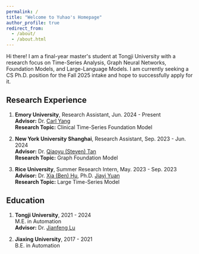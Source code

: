 ```yaml
---
permalink: /
title: "Welcome to Yuhao's Homepage"
author_profile: true
redirect_from: 
  - /about/
  - /about.html
---
```


Hi there! I am a final-year master's student at Tongji University with a research focus on Time-Series Analysis, Graph Neural Networks, Foundation Models, and Large-Language Models. I am currently seeking a CS Ph.D. position for the Fall 2025 intake and hope to successfully apply for it.

## Research Experience
1. **Emory University**, Research Assistant, Jun. 2024 - Present  
   **Advisor:** Dr. [Carl Yang](https://www.cs.emory.edu/~jyang71/)  
   **Research Topic:** Clinical Time-Series Foundation Model

2. **New York University Shanghai**, Research Assistant, Sep. 2023 - Jun. 2024  
   **Advisor:** Dr. [Qiaoyu (Steven) Tan](https://qiaoyu-tan.github.io)  
   **Research Topic:** Graph Foundation Model

3. **Rice University**, Summer Research Intern, May. 2023 - Sep. 2023  
   **Advisor:** Dr. [Xia (Ben) Hu](https://cs.rice.edu/~xh37/), Ph.D. [Jiayi Yuan](https://jy-yuan.github.io)  
   **Research Topic:** Large Time-Series Model

## Education
1. **Tongji University**, 2021 - 2024  
   M.E. in Automation  
   **Advisor:** Dr. [Jianfeng Lu](https://see.tongji.edu.cn/info/1386/10471.htm)

2. **Jiaxing University**, 2017 - 2021  
   B.E. in Automation
